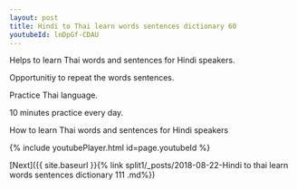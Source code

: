 ```yaml
---
layout: post
title: Hindi to Thai learn words sentences dictionary 60 
youtubeId: lnDpGf-CDAU
---
```

 
 
Helps to learn Thai words and sentences for Hindi speakers.

Opportunitiy to repeat the words sentences. 

Practice Thai language. 
 
10 minutes practice every day. 
 
How to learn Thai words and sentences for Hindi speakers 
 
{% include youtubePlayer.html id=page.youtubeId %}
 
 
[Next]({{ site.baseurl }}{% link  split1/_posts/2018-08-22-Hindi to thai learn words sentences dictionary 111 .md%})
 
